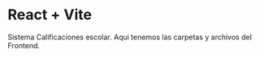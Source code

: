 # React + Vite

Sistema Calificaciones escolar. 
Aqui tenemos las carpetas y archivos del Frontend.


